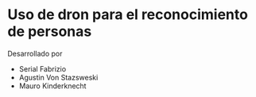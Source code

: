 # Uso de dron para el reconocimiento de personas


Desarrollado por 
- Serial Fabrizio
- Agustin Von Stazsweski
- Mauro Kinderknecht
